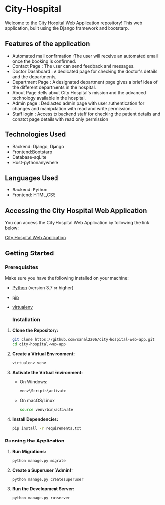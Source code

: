# City-Hospital 
 Welcome to the City Hospital Web Application repository! This web application, built using the Django framework and bootstarp.

## Features of the application
 - Automated mail confirmation :The user will receive an automated email once the booking is confirmed.
 - Contact Page : The user can send feedback and messages.
 - Doctor Dashboard : A dedicated page for checking the doctor's details and the departments.
 - Department Page : A designated department page gives a brief idea of the different departments in the hospital.
 - About Page :tells about City Hospital's mission and the advanced technology available in the hospital.
 - Admin page : Dediacted admin page with user authentication for changes and manipulation with read and write permission.
 - Staff login : Access to backend staff for checking the patient details and conatct page details with read only permission


 ## Technologies Used
 - Backend: Django, Django
 - Frontend:Bootstarp
 - Database-sqLite
 - Host-pythonanywhere

  ## Languages Used
  - Backend: Python
  - Frontend: HTML,CSS


## Accessing the City Hospital Web Application

You can access the City Hospital Web Application by following the link below:

[City Hospital Web Application](https://sanal2206.pythonanywhere.com/about)


## Getting Started

### Prerequisites

Make sure you have the following installed on your machine:

- [Python](https://www.python.org/) (version 3.7 or higher)
- [pip](https://pip.pypa.io/en/stable/installation/)
- [virtualenv](https://pypi.org/project/virtualenv/)

  ### Installation

1. **Clone the Repository:**
   ```bash
   git clone https://github.com/sanal2206/city-hospital-web-app.git
   cd city-hospital-web-app

2. **Create a Virtual Environment:**

    ```bash
    virtualenv venv
    ```

3. **Activate the Virtual Environment:**
   - On Windows:

        ```bash
        venv\Scripts\activate
        ```

   - On macOS/Linux:

        ```bash
        source venv/bin/activate
        ```

4. **Install Dependencies:**

    ```bash
    pip install -r requirements.txt
    ```

### Running the Application

1. **Run Migrations:**

    ```bash
    python manage.py migrate
    ```

2. **Create a Superuser (Admin):**

    ```bash
    python manage.py createsuperuser
    ```

3. **Run the Development Server:**

    ```bash
    python manage.py runserver
    ```

   


  
  






